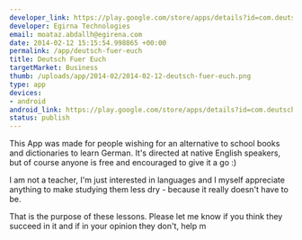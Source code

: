 ```yaml
--- 
developer_link: https://play.google.com/store/apps/details?id=com.deutschfuereuch
developer: Egirna Technologies
email: moataz.abdallh@egirena.com
date: 2014-02-12 15:15:54.998865 +00:00
permalink: /app/deutsch-fuer-euch
title: Deutsch Fuer Euch
targetMarket: Business
thumb: /uploads/app/2014-02/2014-02-12-deutsch-fuer-euch.png
type: app
devices: 
- android
android_link: https://play.google.com/store/apps/details?id=com.deutschfuereuch
status: publish
---
```


This App was made for people wishing for an alternative to school books and dictionaries to learn German. It's directed at native English speakers, but of course anyone is free and encouraged to give it a go :)

I am not a teacher, I'm just interested in languages and I myself appreciate anything to make studying them less dry - because it really doesn't have to be.

That is the purpose of these lessons. Please let me know if you think they succeed in it and if in your opinion they don't, help m
